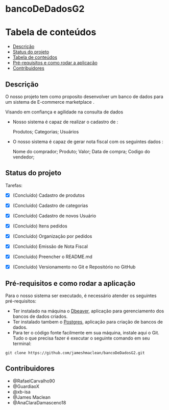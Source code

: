 # bancoDeDadosG2
Tabela de conteúdos
===================
* [Descrição](#descrição)
* [Status do projeto](#status-do-projeto)
* [Tabela de conteúdos](#tabela-de-conteúdos)
* [Pré-requisitos e como rodar a aplicação](#pré-requisitos-e-como-rodar-a-aplicação)
* [Contribuidores](#contribuidores)

## Descrição 

O nosso projeto tem como proposito desenvolver um banco de dados para um sistema de E-commerce marketplace .


Visando em confiança e agilidade na consulta de dados


- Nosso sistema é capaz de realizar o cadastro de :

  Produtos; Categorias; Usuários

- O nosso sistema é capaz de gerar nota fiscal com os seguintes dados :

  Nome do comprador; 
  Produto; 
  Valor; 
  Data de compra; 
  Codigo do vendedor;


## Status do projeto

Tarefas: 
- [x] (Concluído) Cadastro de produtos
- [x] (Concluído) Cadastro de categorias
- [x] (Concluído) Cadastro de novos Usuário
- [x] (Concluído) Itens pedidos
- [x] (Concluído) Organização por pedidos
- [x] (Concluído) Emissão de Nota Fiscal
- [x] (Concluído) Preencher o README.md
- [x] (Concluído) Versionamento no Git e Repositório no GitHub


## Pré-requisitos e como rodar a aplicação

Para o nosso sistema ser executado, é necessário atender os seguintes pré-requisitos:
- Ter instalado na máquina o [Dbeaver](https://dbeaver.io/download/), aplicação para gerenciamento dos bancos de dados criados.
- Ter instalado tambem o  [Postgres](https://www.postgresql.org/), aplicação para criação de bancos de dados.
- Para ter o código fonte facilmente em sua máquina, instale aqui o Git. Tudo o que precisa fazer é executar o seguinte comando em seu terminal: 
```
git clone https://github.com/jameshmaclean/bancoDeDadosG2.git
```

## Contribuidores
- @RafaelCarvalho90
- @GuardiaoX
- @xb-isa
- @James Maclean
- @AnaClaraDamasceno18
